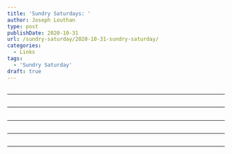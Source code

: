 ```yaml
---
title: 'Sundry Saturdays: '
author: Joseph Louthan
type: post
publishDate: 2020-10-31
url: /sundry-saturday/2020-10-31-sundry-saturday/
categories:
  - Links
tags:
  - 'Sundry Saturday'
draft: true
---
```


##


------

##


------

##


------

##


------

##


------

